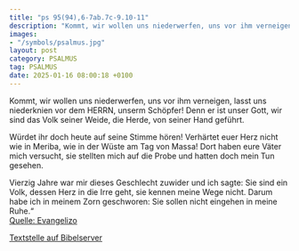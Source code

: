 ```yaml
---
title: "ps 95(94),6-7ab.7c-9.10-11"
description: "Kommt, wir wollen uns niederwerfen, uns vor ihm verneigen,  lasst uns niederknien vor dem HERRN, unserm Schöpfer! Denn er ist unser Gott, wir sind das Volk seiner Weide, die Herde, von seiner Hand geführt.  Würdet ihr doch heute auf seine Stimme hören! Verhärtet euer Herz nicht...."
images:
- "/symbols/psalmus.jpg"
layout: post
category: PSALMUS
tag: PSALMUS
date: 2025-01-16 08:00:18 +0100
---
```

Kommt, wir wollen uns niederwerfen, uns vor ihm verneigen,
 lasst uns niederknien vor dem HERRN, unserm Schöpfer!
Denn er ist unser Gott,
wir sind das Volk seiner Weide,
die Herde, von seiner Hand geführt.

Würdet ihr doch heute auf seine Stimme hören!
Verhärtet euer Herz nicht wie in Meriba, 
wie in der Wüste am Tag von Massa!
Dort haben eure Väter mich versucht, 
sie stellten mich auf die Probe 
und hatten doch mein Tun gesehen.<!--more-->

Vierzig Jahre war mir dieses Geschlecht zuwider 
und ich sagte: Sie sind ein Volk, dessen Herz in die Irre geht, 
sie kennen meine Wege nicht.
Darum habe ich in meinem Zorn geschworen: 
Sie sollen nicht eingehen in meine Ruhe.“<br>
[Quelle: Evangelizo](https://evangeliumtagfuertag.org/DE/gospel)

[Textstelle auf Bibelserver](https://www.bibleserver.com/EU/ps95(94),6-7ab.7c-9.10-11)
